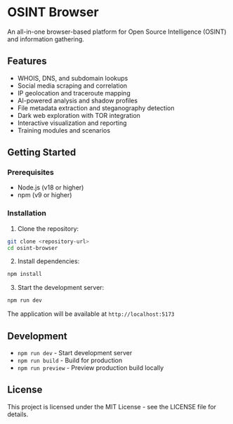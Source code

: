 # OSINT Browser

An all-in-one browser-based platform for Open Source Intelligence (OSINT) and information gathering.

## Features

- WHOIS, DNS, and subdomain lookups
- Social media scraping and correlation
- IP geolocation and traceroute mapping
- AI-powered analysis and shadow profiles
- File metadata extraction and steganography detection
- Dark web exploration with TOR integration
- Interactive visualization and reporting
- Training modules and scenarios

## Getting Started

### Prerequisites

- Node.js (v18 or higher)
- npm (v9 or higher)

### Installation

1. Clone the repository:
```bash
git clone <repository-url>
cd osint-browser
```

2. Install dependencies:
```bash
npm install
```

3. Start the development server:
```bash
npm run dev
```

The application will be available at `http://localhost:5173`

## Development

- `npm run dev` - Start development server
- `npm run build` - Build for production
- `npm run preview` - Preview production build locally

## License

This project is licensed under the MIT License - see the LICENSE file for details.
